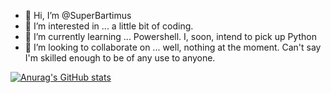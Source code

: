 - 👋 Hi, I’m @SuperBartimus
- 👀 I’m interested in ... a little bit of coding.
- 🌱 I’m currently learning ... Powershell.  I, soon, intend to pick up Python
- 💞️ I’m looking to collaborate on ... well, nothing at the moment.  Can't say I'm skilled enough to be of any use to anyone.
<!---
- 📫 How to reach me ... well, uh, don't know yet.


SuperBartimus/SuperBartimus is a ✨ special ✨ repository because its `README.md` (this file) appears on your GitHub profile.
You can click the Preview link to take a look at your changes.
--->
[![Anurag's GitHub stats](https://github-readme-stats.vercel.app/api?username=SuperBartimus)](https://github.com/anuraghazra/github-readme-stats)
